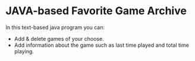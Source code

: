 # JAVA-based Favorite Game Archive
In this text-based java program you can:
- Add & delete games of your choose.
- Add information about the game such as last time played and total time playing.
